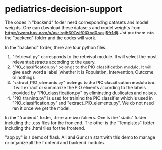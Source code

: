 # pediatrics-decision-support
The codes in "backend" folder need corresponding datasets and model weights. One can download these datasets and model weights from https://wcm.box.com/s/xxairqjh697wlf0l0tcd9oqkj5fr1dlj. Jst put them into the "backend" folder and the codes will work. 

In the "backend" folder, there are four python files. 
1. "Retrieval.py" corresponds to the retreival module. It will select the most relevant abstracts according to the query.
2. "PIO_classification.py" belongs to the PIO classification module. It will give each word a label (whether it is Population, Intervention, Outcome or nothing).
3. "extract_PIO_elements.py" belongs to the PIO classification module too. It will extract or summarize the PIO elments according to the labels provided by "PIO_classification.py" by eliminating duplicates and noises.
4. "PIO_training.py" is used for training the PIO classifier which is used in "PIO_classification.py" and "extract_PIO_elements.py". We do not need run it once we get the model.

In the "frontend" folder, there are two folders. One is the "static" folder including the .css files for the frontend. The other is the "Templates" folder including the .html files for the frontend.

"app.py" is a demo of flask. Ali and Gur can start with this demo to manage or organize all the frontend and backend modules.

